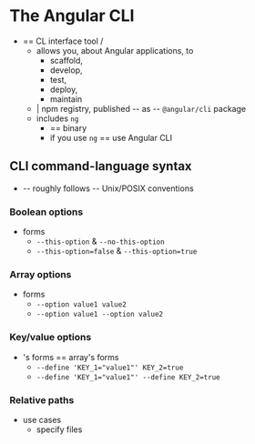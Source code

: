 # The Angular CLI

* == CL interface tool /
  * allows you, about Angular applications, to
    * scaffold,
    * develop,
    * test,
    * deploy,
    * maintain
  * | npm registry, published -- as -- `@angular/cli` package
  * includes `ng`
    * == binary
    * if you use `ng` == use Angular CLI

## CLI command-language syntax

* -- roughly follows -- Unix/POSIX conventions

### Boolean options

* forms
  * `--this-option` & `--no-this-option`
  * `--this-option=false` & `--this-option=true`

### Array options

* forms
  * `--option value1 value2`
  * `--option value1 --option value2`

### Key/value options

* 's forms == array's forms
  * `--define 'KEY_1="value1"' KEY_2=true`
  * `--define 'KEY_1="value1"' --define KEY_2=true`

### Relative paths

* use cases
  * specify files
